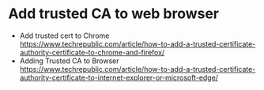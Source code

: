 # Add trusted CA to web browser

* Add trusted cert to Chrome  
  <https://www.techrepublic.com/article/how-to-add-a-trusted-certificate-authority-certificate-to-chrome-and-firefox/>
* Adding Trusted CA to Browser  
  <https://www.techrepublic.com/article/how-to-add-a-trusted-certificate-authority-certificate-to-internet-explorer-or-microsoft-edge/>
